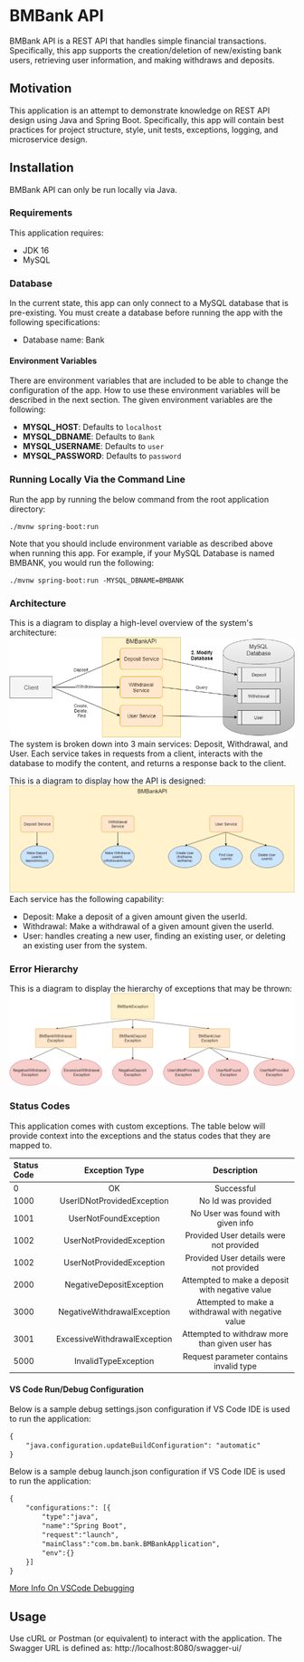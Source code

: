 # BMBank API
BMBank API is a REST API that handles simple financial transactions. Specifically, this app supports the creation/deletion of new/existing bank users, retrieving user information, and making withdraws and deposits.

## Motivation
This application is an attempt to demonstrate knowledge on REST API design using Java and Spring Boot. Specifically, this app will contain best practices for project structure, style, unit tests, exceptions, logging, and microservice design.

## Installation
BMBank API can only be run locally via Java.

### Requirements
This application requires:
- JDK 16
- MySQL

### Database
In the current state, this app can only connect to a MySQL database that is pre-existing. You must create a database before running the app with the following specifications:
- Database name: Bank

#### Environment Variables
There are environment variables that are included to be able to change the configuration of the app. How to use these environment variables will be described in the next section. The given environment variables are the following:
- **MYSQL_HOST**: Defaults to `localhost`
- **MYSQL_DBNAME**: Defaults to `Bank`
- **MYSQL_USERNAME**: Defaults to `user`
- **MYSQL_PASSWORD**: Defaults to `password`

### Running Locally Via the Command Line
Run the app by running the below command from the root application directory:
```
./mvnw spring-boot:run
```
Note that you should include environment variable as described above when running this app. For example, if your MySQL Database is named BMBANK, you would run the following:
```
./mvnw spring-boot:run -MYSQL_DBNAME=BMBANK
```

### Architecture
This is a diagram to display a high-level overview of the system's architecture:
![System Architecture](assets/HighLevelDiagram.png)
</br>
The system is broken down into 3 main services: Deposit, Withdrawal, and User. Each service takes in requests from a client, interacts with the database to modify the content, and returns a response back to the client.

This is a diagram to display how the API is designed:
![API Architecture](assets/APIDiagram.png)
Each service has the following capability:
- Deposit: Make a deposit of a given amount given the userId.
- Withdrawal: Make a withdrawal of a given amount given the userId.
- User: handles creating a new user, finding an existing user, or deleting an existing user from the system.

### Error Hierarchy
This is a diagram to display the hierarchy of exceptions that may be thrown:
![Error Hierarchy](assets/ExceptionDiagram.png)

### Status Codes
This application comes with custom exceptions. The table below will provide context into the exceptions and the status codes that they are mapped to.

| Status Code       | Exception Type               | Description                                        |
| :---------------- | :--------------------------: | :------------------------------------------------: | 
| 0                 | OK                           | Successful                                         |
| 1000              | UserIDNotProvidedException   | No Id was provided                                 |
| 1001              | UserNotFoundException        | No User was found with given info                  |
| 1002              | UserNotProvidedException     | Provided User details were not provided            |
| 1002              | UserNotProvidedException     | Provided User details were not provided            |
| 2000              | NegativeDepositException     | Attempted to make a deposit with negative value    |
| 3000              | NegativeWithdrawalException  | Attempted to make a withdrawal with negative value |
| 3001              | ExcessiveWithdrawalException | Attempted to withdraw more than given user has     |
| 5000              | InvalidTypeException         | Request parameter contains invalid type            |

#### VS Code Run/Debug Configuration
Below is a sample debug settings.json configuration if VS Code IDE is used to run the application:
```
{
    "java.configuration.updateBuildConfiguration": "automatic"
}
```
Below is a sample debug launch.json configuration if VS Code IDE is used to run the application:
```
{
    "configurations:": [{
        "type":"java",
        "name":"Spring Boot",
        "request":"launch",
        "mainClass":"com.bm.bank.BMBankApplication",
        "env":{}
    }]
}
```

[More Info On VSCode Debugging](https://code.visualstudio.com/docs/editor/debugging)

## Usage
Use cURL or Postman (or equivalent) to interact with the application.
The Swagger URL is defined as: http://localhost:8080/swagger-ui/